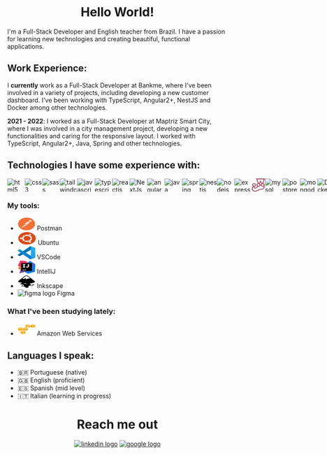 <h1 align="center">Hello World!</h1>

I'm a Full-Stack Developer and English teacher from Brazil. 
I have a passion for learning new technologies and creating beautiful, functional applications.


## Work Experience:
I **currently** work as a Full-Stack Developer at Bankme, where I've been involved in a variety of projects, including developing a new customer dashboard. I've been working with TypeScript, Angular2+, NestJS and Docker among other technologies.

**2021 - 2022**: I worked as a Full-Stack Developer at Maptriz Smart City, where I was involved in a city management project, developing a new functionalities and caring for the responsive layout. I worked with TypeScript, Angular2+, Java, Spring and other technologies.


## Technologies I have some experience with:

<div style="display:flex">
<img title="HTML" src="https://cdn.jsdelivr.net/gh/devicons/devicon/icons/html5/html5-plain.svg" height="30" width="40" alt="html5"/>
<img title="CSS" src="https://cdn.jsdelivr.net/gh/devicons/devicon/icons/css3/css3-plain.svg" height="30" width="40" alt="css3"/>
<img title="Sass" src="https://cdn.jsdelivr.net/gh/devicons/devicon/icons/sass/sass-original.svg" height="30" width="40" alt="sass"/>
<img title="Tailwind CSS" src="https://cdn.jsdelivr.net/gh/devicons/devicon/icons/tailwindcss/tailwindcss-plain.svg" height="30" width="40" alt="tailwindcss"/>
<img title="JavaScript" src="https://cdn.jsdelivr.net/gh/devicons/devicon/icons/javascript/javascript-plain.svg" height="30" width="40" alt="javascript"/>
<img title="TypeScript" src="https://cdn.jsdelivr.net/gh/devicons/devicon/icons/typescript/typescript-plain.svg" height="30" width="40" alt="typescript"/>
<img title="ReactJS" src="https://cdn.jsdelivr.net/gh/devicons/devicon/icons/react/react-original.svg" height="30" width="40" alt="reactjs"/>
<img src="https://cdn.jsdelivr.net/gh/devicons/devicon/icons/nextjs/nextjs-line.svg" alt="NextJs" title="NextJS" height="30" width="40" />
<img title="Angular2+" src="https://cdn.jsdelivr.net/gh/devicons/devicon/icons/angularjs/angularjs-plain.svg" height="30" width="40" alt="angular"/>
<img title="Java" src="https://cdn.jsdelivr.net/gh/devicons/devicon/icons/java/java-original.svg" height="30" width="40" alt="java"/>
  <br/>
<img title="Spring" src="https://cdn.jsdelivr.net/gh/devicons/devicon/icons/spring/spring-original.svg" height="30" width="40" alt="spring"/>
<img title="NestJS" src="https://cdn.jsdelivr.net/gh/devicons/devicon/icons/nestjs/nestjs-plain.svg" height="30" width="40" alt="nestjs"/>
<img title="NodeJS" src="https://cdn.jsdelivr.net/gh/devicons/devicon/icons/nodejs/nodejs-original.svg" height="30" width="40" alt="nodejs"/>
<img title="Express" src="https://cdn.jsdelivr.net/gh/devicons/devicon/icons/express/express-original.svg" height="30" width="40" alt="express"/>
<img title="Jest" src="https://raw.githubusercontent.com/devicons/devicon/v2.15.1/icons/jest/jest-plain.svg" height="30" width="40" alt="jest"/>
<img title="MySQL" src="https://cdn.jsdelivr.net/gh/devicons/devicon/icons/mysql/mysql-original.svg" height="30" width="40" alt="mysql logo"/>
<img title="PostgreSQL" src="https://cdn.jsdelivr.net/gh/devicons/devicon/icons/postgresql/postgresql-plain.svg" height="30" width="40" alt="postgresql logo"/>
<img title="MongoDB" src="https://cdn.jsdelivr.net/gh/devicons/devicon/icons/mongodb/mongodb-original.svg" height="30" width="40" alt="mongodb logo"/>
<img title="Docker" src="https://cdn.jsdelivr.net/gh/devicons/devicon/icons/docker/docker-plain.svg" height="30" width="40" alt="Docker logo"/>
</div>


### My tools:

-  <img src="https://raw.githubusercontent.com/devicons/devicon/develop/icons/postman/postman-original.svg" height="30" width="40"/> Postman
-  <img src="https://raw.githubusercontent.com/devicons/devicon/1119b9f84c0290e0f0b38982099a2bd027a48bf1/icons/ubuntu/ubuntu-plain.svg" width="42" height="30" title="Ubuntu"/> Ubuntu
-  <img title="vscode" src="https://raw.githubusercontent.com/devicons/devicon/1119b9f84c0290e0f0b38982099a2bd027a48bf1/icons/vscode/vscode-original.svg"  height="30" width="40"/> VSCode
-  <img title="Intellij" src="https://raw.githubusercontent.com/DiogoZdev/tech-icons/main/intellij/intellij.svg" height="30" width="40"> IntelliJ
-  <img title="Inkscape" src="https://raw.githubusercontent.com/devicons/devicon/v2.15.1/icons/inkscape/inkscape-plain.svg" height="30" width="40" alt="inkscape logo"/> Inkscape
-  <img title="Figma" src="https://cdn.jsdelivr.net/gh/devicons/devicon/icons/figma/figma-original.svg" height="30" width="40" alt="figma logo"/> Figma



### What I've been studying lately:

- <img title="Amazon Web Services" height="30" width="40" alt="AWS logo" src="https://raw.githubusercontent.com/devicons/devicon/1119b9f84c0290e0f0b38982099a2bd027a48bf1/icons/amazonwebservices/amazonwebservices-original.svg" /> Amazon Web Services

## Languages I speak:

- 🇧🇷 Portuguese (native)
- 🇬🇧 English (proficient)
- 🇪🇸 Spanish (mid level)
- 🇮🇹 Italian (learning in progress)


<h1 align="center">Reach me out</h1>

<div align="center">
  <a href="https://linkedin.com/in/diogo-lara" target="_blank"><img src="https://raw.githubusercontent.com/maurodesouza/profile-readme-generator/master/src/assets/icons/social/linkedin/default.svg" height="40" width="52" alt="linkedin logo"  /></a>
  <a href="mailto:diogo.lara.dev@gmail.com" target="_blank"><img src="https://raw.githubusercontent.com/maurodesouza/profile-readme-generator/master/src/assets/icons/social/gmail/default.svg" height="40" width="52" alt="google logo"  /></a>
</div>
